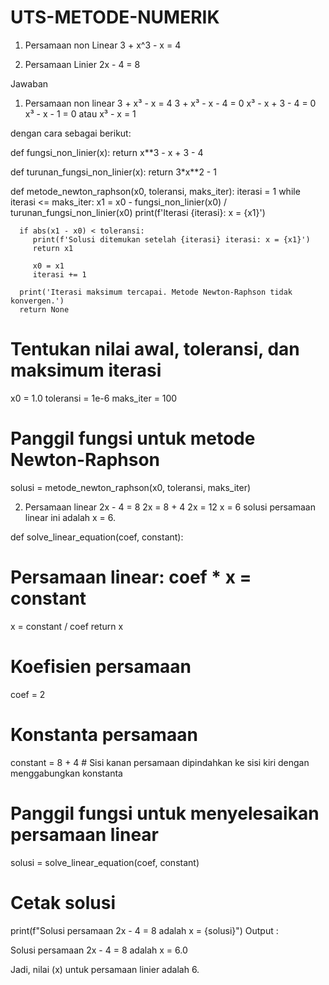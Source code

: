 # UTS-METODE-NUMERIK
1. Persamaan non Linear
3 + x^3 - x = 4

2. Persamaan Linier
2x - 4 = 8

Jawaban

1. Persamaan non linear
3 + x³ - x = 4 
3 + x³ - x - 4 = 0 
x³ - x + 3 - 4 = 0 
x³ - x - 1 = 0 atau 
x³ - x = 1

dengan cara sebagai berikut: 

def fungsi_non_linier(x):
    return x**3 - x + 3 - 4
	
def turunan_fungsi_non_linier(x):
    return 3*x**2 - 1

def metode_newton_raphson(x0, toleransi, maks_iter):
    iterasi = 1
    while iterasi <= maks_iter:
          x1 = x0 - fungsi_non_linier(x0) / turunan_fungsi_non_linier(x0)
          print(f'Iterasi {iterasi}: x = {x1}')

	  if abs(x1 - x0) < toleransi:
	     print(f'Solusi ditemukan setelah {iterasi} iterasi: x = {x1}')
	     return x1

	     x0 = x1
	     iterasi += 1

	  print('Iterasi maksimum tercapai. Metode Newton-Raphson tidak konvergen.')
	  return None

# Tentukan nilai awal, toleransi, dan maksimum iterasi
x0 = 1.0
toleransi = 1e-6
maks_iter = 100

# Panggil fungsi untuk metode Newton-Raphson
solusi = metode_newton_raphson(x0, toleransi, maks_iter)

2. Persamaan linear
2x - 4 = 8 
2x = 8 + 4 
2x = 12 
x = 6
solusi persamaan linear ini adalah x = 6.

def solve_linear_equation(coef, constant):
# Persamaan linear: coef * x = constant
x = constant / coef
return x

# Koefisien persamaan
coef = 2

# Konstanta persamaan
constant = 8 + 4  # Sisi kanan persamaan dipindahkan ke sisi kiri dengan menggabungkan konstanta

# Panggil fungsi untuk menyelesaikan persamaan linear
solusi = solve_linear_equation(coef, constant)

# Cetak solusi
print(f"Solusi persamaan 2x - 4 = 8 adalah x = {solusi}")
Output :

Solusi persamaan 2x - 4 = 8 adalah x = 6.0

Jadi, nilai \(x\) untuk persamaan linier adalah 6.
